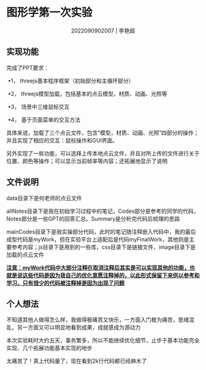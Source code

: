 # 图形学第一次实验

<center>2022090902007 | 李艳超</center>

## 实现功能

完成了PPT要求：

​	•1， threejs基本程序框架（初始部分和主循环部分）

​	•2， threejs模型加载，包括基本的点云模型，材质、动画、光照等

​	•3， 场景中三维鼠标交互

​	•4， 基于页面菜单的交互方法

具体来说，加载了三个点云文件，包含“模型，材质、动画、光照”四部分的操作；并且实现了相应的交互：鼠标操作和GUI界面。

另外实现了一些功能，可以选择上传本地点云文件，并且对所上传的文件进行关于位置、颜色等操作；可以显示当前帧率等内容；还拓展地显示了说明

## 文件说明

data目录下是何老师的点云文件

allNotes目录下是我在初始学习过程中的笔记，Codes部分是参考的同学的代码，Notes部分是一些GPT的回答汇总。Summary是分析完代码后梳理的思路

mainCodes目录下是我实操部分代码，此时的笔记随注释嵌入代码中，我的最后成型代码是myWork，但在实验平台上适配后是代码myFinalWork，其他则是主要参考内容；js目录下是用到的一些库，css目录下是链接文件，image目录下是加载的点云文件

<u>**注意：myWork代码中大部分注释在取消注释后其实是可以实现其他的功能，也就是说这些代码是因为我自己的优化意愿注释掉的，以此形式保留下来供以参考和学习，只有很少的代码被注释掉是因为出现了问题**</u>

## 个人想法

不知道其他人做得怎么样，我做得极痛苦又快乐，一方面入门极为痛苦，思绪混乱，另一方面又可以明显地看到成果，成就感成为源动力

本次实验耗时大约五天，事务繁多，所以不能继续优化细节，止步于基本功能完全实现、几个拓展功能基本实现的地步

太痛苦了！真上代码量了，现在看到2k行代码都已经麻木了
